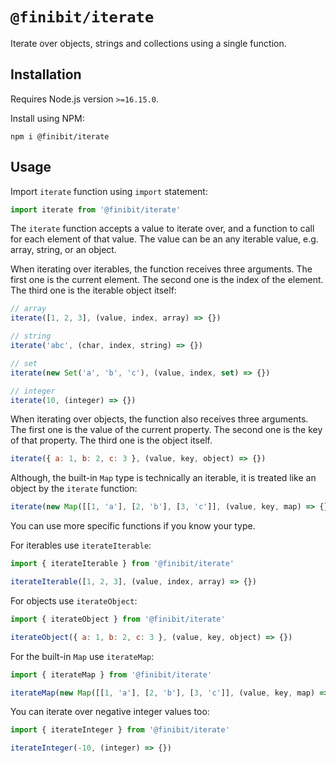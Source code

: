 # `@finibit/iterate`

Iterate over objects, strings and collections using a single function.

## Installation

Requires Node.js version `>=16.15.0`.

Install using NPM:

```shell
npm i @finibit/iterate
```

## Usage

Import `iterate` function using `import` statement:

```js
import iterate from '@finibit/iterate'
```

The `iterate` function accepts a value to iterate over, and a function to call for each element of that value. The
value can be an any iterable value, e.g. array, string, or an object. 

When iterating over iterables, the function receives three arguments. The first one is the current element. The second
one is the index of the element. The third one is the iterable object itself:

```js
// array
iterate([1, 2, 3], (value, index, array) => {})

// string
iterate('abc', (char, index, string) => {})

// set
iterate(new Set('a', 'b', 'c'), (value, index, set) => {})

// integer
iterate(10, (integer) => {})
```

When iterating over objects, the function also receives three arguments. The first one is the value of the current
property. The second one is the key of that property. The third one is the object itself.

```js
iterate({ a: 1, b: 2, c: 3 }, (value, key, object) => {})
```

Although, the built-in `Map` type is technically an iterable, it is treated like an object by the `iterate` function:

```js
iterate(new Map([[1, 'a'], [2, 'b'], [3, 'c']], (value, key, map) => {}))
```

You can use more specific functions if you know your type.

For iterables use `iterateIterable`:

```js
import { iterateIterable } from '@finibit/iterate'

iterateIterable([1, 2, 3], (value, index, array) => {})
```

For objects use `iterateObject`:

```js
import { iterateObject } from '@finibit/iterate'

iterateObject({ a: 1, b: 2, c: 3 }, (value, key, object) => {})
```

For the built-in `Map` use `iterateMap`:

```js
import { iterateMap } from '@finibit/iterate'

iterateMap(new Map([[1, 'a'], [2, 'b'], [3, 'c']], (value, key, map) => {}))
```

You can iterate over negative integer values too:

```js
import { iterateInteger } from '@finibit/iterate'

iterateInteger(-10, (integer) => {})
```
